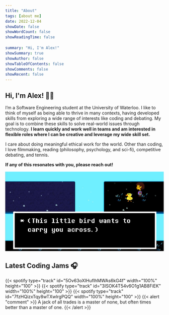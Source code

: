 ```yaml
---
title: "About"
tags: [about me]
date: 2022-12-04
showDate: false
showWordCount: false
showReadingTime: false

summary: "Hi, I'm Alex!"
showSummary: true
showAuthor: false
showTableOfContents: false
showComments: false
showRecent: false
---
```


## Hi, I'm Alex! 👋🐤

I’m a Software Engineering student at the University of Waterloo. I like to think of myself as being able to thrive in many contexts, having developed skills from exploring a wide range of interests like coding and debating. My goal is to combine these skills to solve real-world issues through technology. **I learn quickly and work well in teams and am interested in flexible roles where I can be creative and leverage my wide skill set.**

I care about doing meaningful ethical work for the world. Other than coding, I love filmmaking, reading (philosophy, psychology, and sci-fi), competitive debating, and tennis.

**If any of this resonates with you, please reach out!**

![Bird That Carries You Over A Disproportionately Small Gap](bird.png "&quot;Bird That Carries You Over A Disproportionately Small Gap&quot; from Undertale that inspired my online avatar")

## Latest Coding Jams 🎧
{{< spotify type="track" id="5Ov63oXIHuflhMWAs6kG4f" width="100%" height="100" >}}
{{< spotify type="track" id="3ISOK4T54v6O1g1AB8FiEK" width="100%" height="100" >}}
{{< spotify type="track" id="7fzHQizxTqy8wTXwlrgPQQ" width="100%" height="100" >}}
{{< alert "comment" >}}
A jack of all trades is a master of none, but often times better than a master of one.
{{< /alert >}}